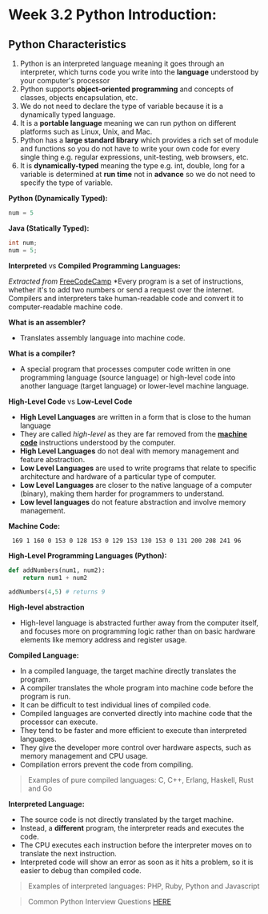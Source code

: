 # Week 3.2 Python Introduction: 

## Python Characteristics 
1. Python is an interpreted language meaning it goes through an interpreter, which turns code you write into the **language** understood by your computer's processor
2. Python supports **object-oriented programming** and concepts of classes, objects encapsulation, etc.
3. We do not need to declare the type of variable because it is a dynamically typed language. 
4. It is a **portable language** meaning we can run python on different platforms such as Linux, Unix, and Mac.
5. Python has a **large standard library** which provides a rich set of module and functions so you do not have to write your own code for every single thing e.g. regular expressions, unit-testing, web browsers, etc.
6. It is **dynamically-typed** meaning the type e.g. int, double, long for a variable is determined at **run time** not in **advance** so we do not need to specify the type of variable. 

**Python (Dynamically Typed):**
```python
num = 5
```

**Java (Statically Typed):**
```java
int num;
num = 5;
```

**Interpreted** vs **Compiled Programming Languages:**

*Extracted from* [FreeCodeCamp](https://www.freecodecamp.org/news/compiled-versus-interpreted-languages/)
*Every program is a set of instructions, whether it's to add two numbers or send a request over the internet. Compilers and interpreters take human-readable code and convert it to computer-readable machine code. 

**What is an assembler?**
- Translates assembly language into machine code. 

**What is a compiler?**
- A special program that processes computer code written in one programming language (source language) or high-level code into another language (target language)
or lower-level machine language.

**High-Level Code** vs **Low-Level Code**
- **High Level Languages** are written in a form that is close to the human language
- They are called *high-level* as they are far removed from the **[machine code](https://www.techopedia.com/definition/8179/machine-code-mc)** instructions understood by the computer.
- **High Level Languages** do not deal with memory management and feature abstraction. 
- **Low Level Languages** are used to write programs that relate to specific architecture and hardware of a particular type of computer. 
- **Low Level Languages** are closer to the native language of a computer (binary), making them harder for programmers to understand.
- **Low level languages** do not feature abstraction and involve memory management.

**Machine Code:**

``` 169 1 160 0 153 0 128 153 0 129 153 130 153 0 131 200 208 241 96```


**High-Level Programming Languages (Python):**

```python
def addNumbers(num1, num2):
    return num1 + num2

addNumbers(4,5) # returns 9 
```

**High-level abstraction**
- High-level language is abstracted further away from the computer itself, and focuses more on programming logic rather than on basic hardware elements like memory address and register usage.  

**Compiled Language:**
- In a compiled language, the target machine directly translates the program.
- A compiler translates the whole program into machine code before the program is run.
- It can be difficult to test individual lines of compiled code.  
- Compiled languages are converted directly into machine code that the processor can execute. 
- They tend to be faster and more efficient to execute than interpreted languages. 
- They give the developer more control over hardware aspects, such as memory management and CPU usage.
- Compilation errors prevent the code from compiling.

> Examples of pure compiled languages: C, C++, Erlang, Haskell, Rust and Go 

**Interpreted Language:**
- The source code is not directly translated by the target machine. 
- Instead, a **different** program, the interpreter reads and executes the code. 
- The CPU executes each instruction before the interpreter moves on to translate the next instruction.
- Interpreted code will show an error as soon as it hits a problem, so it is easier to debug than compiled code. 

> Examples of interpreted languages: PHP, Ruby, Python and Javascript 

> Common Python Interview Questions [HERE](https://www.guru99.com/python-interview-questions-answers.html)